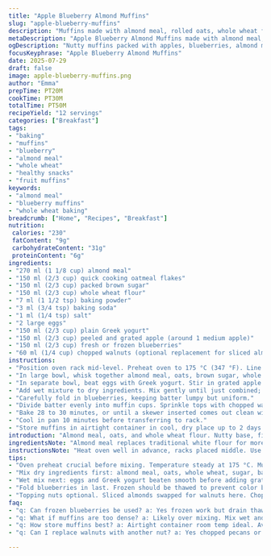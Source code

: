 ```yaml
---
title: "Apple Blueberry Almond Muffins"
slug: "apple-blueberry-muffins"
description: "Muffins made with almond meal, rolled oats, whole wheat flour, and brown sugar. Eggs mashed with Greek yogurt and grated apple add moisture. Fresh or frozen blueberries folded in last. Topped with sliced almonds for crunch. Baked until toothpick clean. Stored in airtight container, keep cool. Best eaten fresh."
metaDescription: "Apple Blueberry Almond Muffins made with almond meal, oats, whole wheat flour, brown sugar, Greek yogurt, grated apple, fresh blueberries and nutty topping."
ogDescription: "Nutty muffins packed with apples, blueberries, almond meal, and oats. Moist, textured, lightly sweetened. Crunchy nut topping. Baked until just set, fresh and wholesome."
focusKeyphrase: "Apple Blueberry Almond Muffins"
date: 2025-07-29
draft: false
image: apple-blueberry-muffins.png
author: "Emma"
prepTime: PT20M
cookTime: PT30M
totalTime: PT50M
recipeYield: "12 servings"
categories: ["Breakfast"]
tags:
- "baking"
- "muffins"
- "blueberry"
- "almond meal"
- "whole wheat"
- "healthy snacks"
- "fruit muffins"
keywords:
- "almond meal"
- "blueberry muffins"
- "whole wheat baking"
breadcrumb: ["Home", "Recipes", "Breakfast"]
nutrition: 
 calories: "230"
 fatContent: "9g"
 carbohydrateContent: "31g"
 proteinContent: "6g"
ingredients:
- "270 ml (1 1/8 cup) almond meal"
- "150 ml (2/3 cup) quick cooking oatmeal flakes"
- "150 ml (2/3 cup) packed brown sugar"
- "150 ml (2/3 cup) whole wheat flour"
- "7 ml (1 1/2 tsp) baking powder"
- "3 ml (3/4 tsp) baking soda"
- "1 ml (1/4 tsp) salt"
- "2 large eggs"
- "150 ml (2/3 cup) plain Greek yogurt"
- "150 ml (2/3 cup) peeled and grated apple (around 1 medium apple)"
- "150 ml (2/3 cup) fresh or frozen blueberries"
- "60 ml (1/4 cup) chopped walnuts (optional replacement for sliced almonds)"
instructions:
- "Position oven rack mid-level. Preheat oven to 175 °C (347 °F). Line 12 muffin cups with liners or grease well."
- "In large bowl, whisk together almond meal, oats, brown sugar, whole wheat flour, baking powder, baking soda, and salt. Set aside."
- "In separate bowl, beat eggs with Greek yogurt. Stir in grated apple."
- "Add wet mixture to dry ingredients. Mix gently until just combined; do not overmix."
- "Carefully fold in blueberries, keeping batter lumpy but uniform."
- "Divide batter evenly into muffin cups. Sprinkle tops with chopped walnuts for texture."
- "Bake 28 to 30 minutes, or until a skewer inserted comes out clean with few crumbs attached."
- "Cool in pan 10 minutes before transferring to rack."
- "Store muffins in airtight container in cool, dry place up to 2 days. Texture best day of baking."
introduction: "Almond meal, oats, and whole wheat flour. Nutty base, filling texture. Brown sugar adds sweetness with a slight molasses kick. Eggs and Greek yogurt combine, thick apple grated in. Blueberries fresh or frozen, popping bursts. Walnuts swapped for sliced almonds. Crunch on top. Mixing careful — don’t over beat. Muffin tops cracked and golden. Oven waits, timer set to just under half hour. Muffins cool then eaten fast. Keep sealed, day two still okay but fading."
ingredientsNote: "Almond meal replaces traditional white flour for more texture and healthy fats. Quick oats give chewiness but won’t make muffins dense. Brown sugar mellows tart fruits like blueberries. Whole wheat flour adds fiber, some earthiness. Baking powder and soda for lift. Greek yogurt for moisture and slight tang. Apple grated without peeling to keep nutrients and texture; peeled can be used for milder texture. Blueberries fresh or frozen works, frozen should be thawed and drained. Topping nuts optional — here swapped sliced almonds for chopped walnuts providing crunch and nuttiness without overpowering. Adjust sugar slightly if fruits too tart."
instructionsNote: "Heat oven well in advance, racks placed middle. Use liners or grease well to prevent sticking. Mix dry ingredients thoroughly before adding wet. Then add wet to dry only until no dry spots remain, do not over stir or muffins toughen. Folding blueberries in carefully preserves shape, color, and prevents bleeding into batter. Measure batter evenly for uniform baking. Sprinkle nuts on top before baking for texture contrast. Oven times vary with altitude and oven type so check at 28 minutes. Toothpick method helps avoid under or over baking. Cool in pan first to stabilize structure, then to wire rack to cool completely. Store in airtight container, avoid refrigeration which dries muffins out."
tips:
- "Oven preheat crucial before mixing. Temperature steady at 175 °C. Muffin liners or grease spots? Liner safer. Prevents sticking, easier clean. Greasing? Use oil or butter lightly only."
- "Mix dry ingredients first: almond meal, oats, whole wheat, sugar, baking agents, salt. Whisk for even rise. No lumps. Avoid overmixing after wet added - stops tough muffins."
- "Wet mix next: eggs and Greek yogurt beaten smooth before adding grated apple. Apple peeled or not? Affects texture and nutrition. Grate fine for moisture, uneven chunks create uneven cooking."
- "Fold blueberries in last. Frozen should be thawed to prevent color bleed. Blueberries delicate; overfolding crushes berries, turns batter purple and flat. Lumpy batter fine - keeps muffin tender."
- "Topping nuts optional. Sliced almonds swapped for walnuts here. Chop walnuts small, sprinkle just before baking to keep crunch. Nut oils toast slightly adding aroma. Can skip topping but loses crunch."
faq:
- "q: Can frozen blueberries be used? a: Yes frozen work but drain thawed berries well. Avoid water in batter, or muffins soggy. Fold gently to keep berries intact. Fresh preferable but frozen fine."
- "q: What if muffins are too dense? a: Likely over mixing. Mix wet and dry until just combined. Over beating develops gluten in whole wheat flour, tough texture. Check baking powder freshness, too."
- "q: How store muffins best? a: Airtight container room temp ideal. Avoid fridge, dries muffins fast. Two days max usually without texture loss. Freeze individually wrapped if longer storage needed."
- "q: Can I replace walnuts with another nut? a: Yes chopped pecans or almonds. Toast nuts lightly before sprinkling for better aroma. Omit if allergies present or nuts not at hand."

---
```

